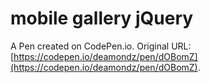 # mobile gallery jQuery

A Pen created on CodePen.io. Original URL: [https://codepen.io/deamondz/pen/dOBomZ](https://codepen.io/deamondz/pen/dOBomZ).


